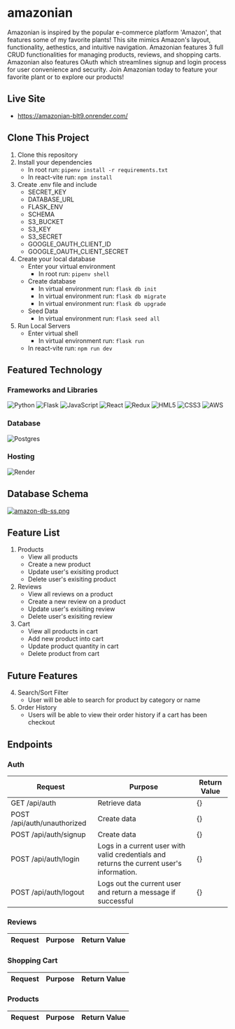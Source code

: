 # amazonian
Amazonian is inspired by the popular e-commerce platform 'Amazon', that features some of my favorite plants! This site mimics Amazon's layout, functionality, aethestics, and intuitive navigation. Amazonian features 3 full CRUD functionalities for managing products, reviews, and shopping carts. Amazonian also features OAuth which streamlines signup and login process for user convenience and security. Join Amazonian today to feature your favorite plant or to explore our products!

## Live Site
- https://amazonian-blt9.onrender.com/

## Clone This Project
1. Clone this repository
2. Install your dependencies
    - In root run: `pipenv install -r requirements.txt`
    - In react-vite run: `npm install`
3. Create .env file and include
    - SECRET_KEY
    - DATABASE_URL
    - FLASK_ENV
    - SCHEMA
    - S3_BUCKET
    - S3_KEY
    - S3_SECRET
    - GOOGLE_OAUTH_CLIENT_ID
    - GOOGLE_OAUTH_CLIENT_SECRET
4. Create your local database
    - Enter your virtual environment
        - In root run: `pipenv shell`
    - Create database
        - In virtual environment run: `flask db init`
        - In virtual environment run: `flask db migrate`
        - In virtual environment run: `flask db upgrade`
    - Seed Data
        - In virtual environment run: `flask seed all`
5. Run Local Servers
    - Enter virtual shell
        - In virtual environment run: `flask run`
    - In react-vite run: `npm run dev`

## Featured Technology
### Frameworks and Libraries
![Python](https://img.shields.io/badge/python-3670A0?style=for-the-badge&logo=python&logoColor=ffdd54)
![Flask](https://img.shields.io/badge/flask-%23000.svg?style=for-the-badge&logo=flask&logoColor=white)
![JavaScript](https://img.shields.io/badge/javascript-%23323330.svg?style=for-the-badge&logo=javascript&logoColor=%23F7DF1E)
![React](https://img.shields.io/badge/react-%2320232a.svg?style=for-the-badge&logo=react&logoColor=%2361DAFB)
![Redux](https://img.shields.io/badge/redux-%23593d88.svg?style=for-the-badge&logo=redux&logoColor=white)
![HML5](https://img.shields.io/badge/html5-%23E34F26.svg?style=for-the-badge&logo=html5&logoColor=white)
![CSS3](https://img.shields.io/badge/css3-%231572B6.svg?style=for-the-badge&logo=css3&logoColor=white)
![AWS](https://img.shields.io/badge/AWS-%23FF9900.svg?style=for-the-badge&logo=amazon-aws&logoColor=white)

### Database
![Postgres](https://img.shields.io/badge/postgres-%23316192.svg?style=for-the-badge&logo=postgresql&logoColor=white)

### Hosting
![Render](https://img.shields.io/badge/Render-%46E3B7.svg?style=for-the-badge&logo=render&logoColor=white)

## Database Schema
[![amazon-db-ss.png](https://i.postimg.cc/kXKWBgL2/amazon-db-ss.png)](https://postimg.cc/mtZPnBL4)

## Feature List
1. Products
    - View all products
    - Create a new product
    - Update user's exisiting product
    - Delete user's exisiting product
2. Reviews
    - View all reviews on a product
    - Create a new review on a product
    - Update user's exisiting review
    - Delete user's exisiting review
3. Cart
    - View all products in cart
    - Add new product into cart
    - Update product quantity in cart
    - Delete product from cart

## Future Features
4. Search/Sort Filter
    - User will be able to search for product by category or name
5. Order History
    - Users will be able to view their order history if a cart has been checkout

## Endpoints
### Auth
| Request   | Purpose      | Return Value |
| --------- | ------------ | ------------ |
| GET /api/auth | Retrieve data| {} |
| POST /api/auth/unauthorized | Create data  | {} |
| POST /api/auth/signup | Create data  | {} |
| POST /api/auth/login | Logs in a current user with valid credentials and returns the current user's information.  | {}|
| POST /api/auth/logout | Logs out the current user and return a message if successful | {}|
### Reviews
| Request   | Purpose      | Return Value |
| --------- | ------------ | ------------ |
### Shopping Cart
| Request   | Purpose      | Return Value |
| --------- | ------------ | ------------ |
### Products
| Request   | Purpose      | Return Value |
| --------- | ------------ | ------------ |
